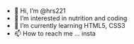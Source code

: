 - 👋 Hi, I’m @hrs221
- 👀 I’m interested in nutrition and coding
- 🌱 I’m currently learning HTML5, CSS3
- 📫 How to reach me ... insta

<!---
hrs221/hrs221 is a ✨ special ✨ repository because its `README.md` (this file) appears on your GitHub profile.
You can click the Preview link to take a look at your changes.
--->
